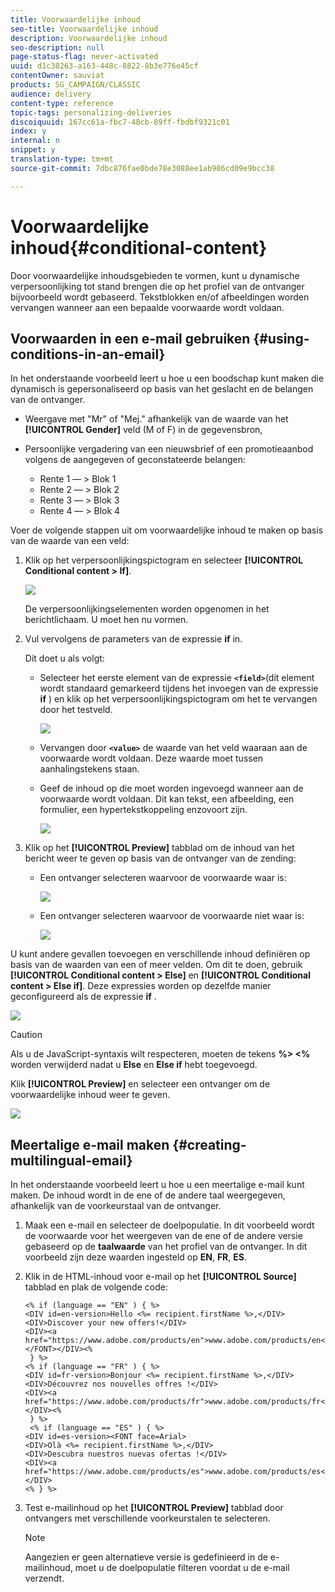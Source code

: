 ```yaml
---
title: Voorwaardelijke inhoud
seo-title: Voorwaardelijke inhoud
description: Voorwaardelijke inhoud
seo-description: null
page-status-flag: never-activated
uuid: d1c38263-a163-448c-8822-8b3e776e45cf
contentOwner: sauviat
products: SG_CAMPAIGN/CLASSIC
audience: delivery
content-type: reference
topic-tags: personalizing-deliveries
discoiquuid: 167cc61a-fbc7-48cb-89ff-fbdbf9321c01
index: y
internal: n
snippet: y
translation-type: tm+mt
source-git-commit: 7dbc876fae0bde78e3088ee1ab986cd09e9bcc38

---
```



# Voorwaardelijke inhoud{#conditional-content}

Door voorwaardelijke inhoudsgebieden te vormen, kunt u dynamische verpersoonlijking tot stand brengen die op het profiel van de ontvanger bijvoorbeeld wordt gebaseerd. Tekstblokken en/of afbeeldingen worden vervangen wanneer aan een bepaalde voorwaarde wordt voldaan.

## Voorwaarden in een e-mail gebruiken {#using-conditions-in-an-email}

In het onderstaande voorbeeld leert u hoe u een boodschap kunt maken die dynamisch is gepersonaliseerd op basis van het geslacht en de belangen van de ontvanger.

* Weergave met &quot;Mr&quot; of &quot;Mej.&quot; afhankelijk van de waarde van het **[!UICONTROL Gender]** veld (M of F) in de gegevensbron,
* Persoonlijke vergadering van een nieuwsbrief of een promotieaanbod volgens de aangegeven of geconstateerde belangen:

   * Rente 1 — > Blok 1
   * Rente 2 — > Blok 2
   * Rente 3 — > Blok 3
   * Rente 4 — > Blok 4

Voer de volgende stappen uit om voorwaardelijke inhoud te maken op basis van de waarde van een veld:

1. Klik op het verpersoonlijkingspictogram en selecteer **[!UICONTROL Conditional content > If]**.

   ![](assets/s_ncs_user_conditional_content02.png)

   De verpersoonlijkingselementen worden opgenomen in het berichtlichaam. U moet hen nu vormen.

1. Vul vervolgens de parameters van de expressie **if** in.

   Dit doet u als volgt:

   * Selecteer het eerste element van de expressie **`<field>`**(dit element wordt standaard gemarkeerd tijdens het invoegen van de expressie **if** ) en klik op het verpersoonlijkingspictogram om het te vervangen door het testveld.

      ![](assets/s_ncs_user_conditional_content03.png)

   * Vervangen door **`<value>`** de waarde van het veld waaraan aan de voorwaarde wordt voldaan. Deze waarde moet tussen aanhalingstekens staan.
   * Geef de inhoud op die moet worden ingevoegd wanneer aan de voorwaarde wordt voldaan. Dit kan tekst, een afbeelding, een formulier, een hypertekstkoppeling enzovoort zijn.

      ![](assets/s_ncs_user_conditional_content04.png)

1. Klik op het **[!UICONTROL Preview]** tabblad om de inhoud van het bericht weer te geven op basis van de ontvanger van de zending:

   * Een ontvanger selecteren waarvoor de voorwaarde waar is:

      ![](assets/s_ncs_user_conditional_content05.png)

   * Een ontvanger selecteren waarvoor de voorwaarde niet waar is:

      ![](assets/s_ncs_user_conditional_content06.png)

U kunt andere gevallen toevoegen en verschillende inhoud definiëren op basis van de waarden van een of meer velden. Om dit te doen, gebruik **[!UICONTROL Conditional content > Else]** en **[!UICONTROL Conditional content > Else if]**. Deze expressies worden op dezelfde manier geconfigureerd als de expressie **if** .

![](assets/s_ncs_user_conditional_content07.png)

>[!CAUTION]
>
>Als u de JavaScript-syntaxis wilt respecteren, moeten de tekens **%> &lt;%** worden verwijderd nadat u **Else** en **Else if** hebt toegevoegd.

Klik **[!UICONTROL Preview]** en selecteer een ontvanger om de voorwaardelijke inhoud weer te geven.

![](assets/s_ncs_user_conditional_content08.png)

## Meertalige e-mail maken {#creating-multilingual-email}

In het onderstaande voorbeeld leert u hoe u een meertalige e-mail kunt maken. De inhoud wordt in de ene of de andere taal weergegeven, afhankelijk van de voorkeurstaal van de ontvanger.

1. Maak een e-mail en selecteer de doelpopulatie. In dit voorbeeld wordt de voorwaarde voor het weergeven van de ene of de andere versie gebaseerd op de **taalwaarde** van het profiel van de ontvanger. In dit voorbeeld zijn deze waarden ingesteld op **EN**, **FR**, **ES**.
1. Klik in de HTML-inhoud voor e-mail op het **[!UICONTROL Source]** tabblad en plak de volgende code:

   ```
   <% if (language == "EN" ) { %>
   <DIV id=en-version>Hello <%= recipient.firstName %>,</DIV>
   <DIV>Discover your new offers!</DIV>
   <DIV><a href="https://www.adobe.com/products/en">www.adobe.com/products/en</A></FONT></DIV><%
    } %>
   <% if (language == "FR" ) { %>
   <DIV id=fr-version>Bonjour <%= recipient.firstName %>,</DIV>
   <DIV>Découvrez nos nouvelles offres !</DIV>
   <DIV><a href="https://www.adobe.com/products/fr">www.adobe.com/products/fr</A></DIV><%
    } %>
    <% if (language == "ES" ) { %>
   <DIV id=es-version><FONT face=Arial>
   <DIV>Olà <%= recipient.firstName %>,</DIV>
   <DIV>Descubra nuestros nuevas ofertas !</DIV>
   <DIV><a href="https://www.adobe.com/products/es">www.adobe.com/products/es</A></DIV>
   <% } %>
   ```

1. Test e-mailinhoud op het **[!UICONTROL Preview]** tabblad door ontvangers met verschillende voorkeurstalen te selecteren.

   >[!NOTE]
   >
   >Aangezien er geen alternatieve versie is gedefinieerd in de e-mailinhoud, moet u de doelpopulatie filteren voordat u de e-mail verzendt.
